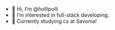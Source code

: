 - 👋 Hi, I’m @hollipolli
- 👀 I’m interested in full-stack developing.
- 🌱 Currently studying cs at Savonia!


<!---
hollipolli/hollipolli is a ✨ special ✨ repository because its `README.md` (this file) appears on your GitHub profile.
You can click the Preview link to take a look at your changes.
--->
